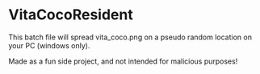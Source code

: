 # VitaCocoResident

This batch file will spread vita_coco.png on a pseudo random location on your PC (windows only).

Made as a fun side project, and not intended for malicious purposes!
